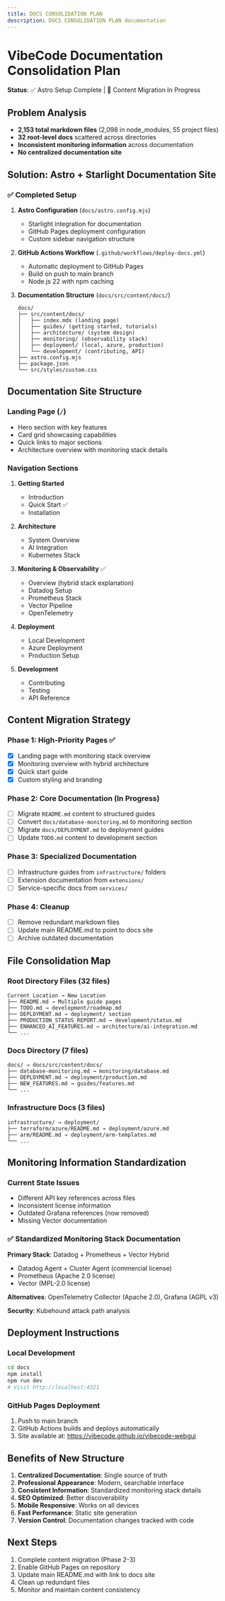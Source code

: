 ```yaml
---
title: DOCS CONSOLIDATION PLAN
description: DOCS CONSOLIDATION PLAN documentation
---
```


# VibeCode Documentation Consolidation Plan

**Status**: ✅ Astro Setup Complete | 🔄 Content Migration In Progress

## Problem Analysis

- **2,153 total markdown files** (2,098 in node_modules, 55 project files)
- **32 root-level docs** scattered across directories
- **Inconsistent monitoring information** across documentation
- **No centralized documentation site**

## Solution: Astro + Starlight Documentation Site

### ✅ Completed Setup

1. **Astro Configuration** (`docs/astro.config.mjs`)
   - Starlight integration for documentation
   - GitHub Pages deployment configuration
   - Custom sidebar navigation structure

2. **GitHub Actions Workflow** (`.github/workflows/deploy-docs.yml`)
   - Automatic deployment to GitHub Pages
   - Build on push to main branch
   - Node.js 22 with npm caching

3. **Documentation Structure** (`docs/src/content/docs/`)
   ```
   docs/
   ├── src/content/docs/
   │   ├── index.mdx (landing page)
   │   ├── guides/ (getting started, tutorials)
   │   ├── architecture/ (system design)
   │   ├── monitoring/ (observability stack)
   │   ├── deployment/ (local, azure, production)
   │   └── development/ (contributing, API)
   ├── astro.config.mjs
   ├── package.json
   └── src/styles/custom.css
   ```

## Documentation Site Structure

### Landing Page (`/`)
- Hero section with key features
- Card grid showcasing capabilities
- Quick links to major sections
- Architecture overview with monitoring stack details

### Navigation Sections

1. **Getting Started**
   - Introduction
   - Quick Start ✅
   - Installation

2. **Architecture**
   - System Overview
   - AI Integration
   - Kubernetes Stack

3. **Monitoring & Observability** ✅
   - Overview (hybrid stack explanation)
   - Datadog Setup
   - Prometheus Stack
   - Vector Pipeline
   - OpenTelemetry

4. **Deployment**
   - Local Development
   - Azure Deployment
   - Production Setup

5. **Development**
   - Contributing
   - Testing
   - API Reference

## Content Migration Strategy

### Phase 1: High-Priority Pages ✅
- [x] Landing page with monitoring stack overview
- [x] Monitoring overview with hybrid architecture
- [x] Quick start guide
- [x] Custom styling and branding

### Phase 2: Core Documentation (In Progress)
- [ ] Migrate `README.md` content to structured guides
- [ ] Convert `docs/database-monitoring.md` to monitoring section
- [ ] Migrate `docs/DEPLOYMENT.md` to deployment guides
- [ ] Update `TODO.md` content to development section

### Phase 3: Specialized Documentation
- [ ] Infrastructure guides from `infrastructure/` folders
- [ ] Extension documentation from `extensions/`
- [ ] Service-specific docs from `services/`

### Phase 4: Cleanup
- [ ] Remove redundant markdown files
- [ ] Update main README.md to point to docs site
- [ ] Archive outdated documentation

## File Consolidation Map

### Root Directory Files (32 files)
```
Current Location → New Location
├── README.md → Multiple guide pages
├── TODO.md → development/roadmap.md
├── DEPLOYMENT.md → deployment/ section
├── PRODUCTION_STATUS_REPORT.md → development/status.md
├── ENHANCED_AI_FEATURES.md → architecture/ai-integration.md
└── ...
```

### Docs Directory (7 files)
```
docs/ → docs/src/content/docs/
├── database-monitoring.md → monitoring/database.md
├── DEPLOYMENT.md → deployment/production.md
├── NEW_FEATURES.md → guides/features.md
└── ...
```

### Infrastructure Docs (3 files)
```
infrastructure/ → deployment/
├── terraform/azure/README.md → deployment/azure.md
├── arm/README.md → deployment/arm-templates.md
└── ...
```

## Monitoring Information Standardization

### Current State Issues
- Different API key references across files
- Inconsistent license information
- Outdated Grafana references (now removed)
- Missing Vector documentation

### ✅ Standardized Monitoring Stack Documentation

**Primary Stack**: Datadog + Prometheus + Vector Hybrid
- Datadog Agent + Cluster Agent (commercial license)
- Prometheus (Apache 2.0 license)
- Vector (MPL-2.0 license)

**Alternatives**: OpenTelemetry Collector (Apache 2.0), Grafana (AGPL v3)

**Security**: Kubehound attack path analysis

## Deployment Instructions

### Local Development
```bash
cd docs
npm install
npm run dev
# Visit http://localhost:4321
```

### GitHub Pages Deployment
1. Push to main branch
2. GitHub Actions builds and deploys automatically
3. Site available at: https://vibecode.github.io/vibecode-webgui

## Benefits of New Structure

1. **Centralized Documentation**: Single source of truth
2. **Professional Appearance**: Modern, searchable interface
3. **Consistent Information**: Standardized monitoring stack details
4. **SEO Optimized**: Better discoverability
5. **Mobile Responsive**: Works on all devices
6. **Fast Performance**: Static site generation
7. **Version Control**: Documentation changes tracked with code

## Next Steps

1. Complete content migration (Phase 2-3)
2. Enable GitHub Pages on repository
3. Update main README.md with link to docs site
4. Clean up redundant files
5. Monitor and maintain content consistency